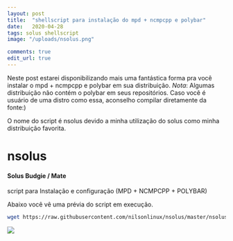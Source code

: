 ```yaml
---
layout: post
title:  "shellscript para instalação do mpd + ncmpcpp e polybar"
date:   2020-04-28
tags: solus shellscript
image: "/uploads/nsolus.png"

comments: true
edit_url: true
---
```



Neste post estarei disponibilizando mais uma fantástica forma pra você instalar o mpd + ncmpcpp e polybar em sua distribuição.
*Nota*: Algumas distribuição não contém o polybar em seus repositórios. Caso você é usuário de uma distro como essa, aconselho compilar diretamente da fonte:)

O nome do script é nsolus devido a minha utilização do solus como minha distribuição favorita. 


# nsolus
#### Solus Budgie / Mate
script para 
Instalação e configuração (MPD + NCMPCPP + POLYBAR)

Abaixo você vê uma prévia do script em execução.

```sh
wget https://raw.githubusercontent.com/nilsonlinux/nsolus/master/nsolus.sh && chmod +x nsolus.sh && ./nsolus.sh
```
![](https://i.ibb.co/wCbzrMB/nsolus.png)
